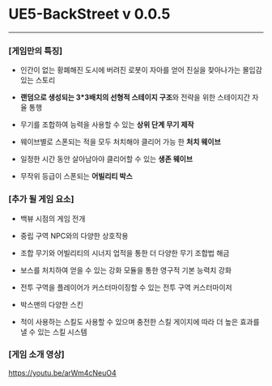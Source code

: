 # UE5-BackStreet v 0.0.5

---

### [게임만의 특징]

- 인간이 없는 황폐해진 도시에 버려진 로봇이 자아를 얻어 진실을 찾아나가는 몰입감 있는 스토리

- **랜덤으로 생성되는 3*3배치의 선형적 스테이지 구조**와 전략을 위한 스테이지간 자율 통행 

- 무기를 조합하여 능력을 사용할 수 있는 **상위 단계 무기 제작**

- 웨이브별로 스폰되는 적을 모두 처치해야 클리어 가능 한 **처치 웨이브**

- 일정한 시간 동안 살아남아야 클리어할 수 있는 **생존 웨이브**

- 무작위 등급이 스폰되는 **어빌리티 박스**

### [추가 될 게임 요소]

- 백뷰 시점의 게임 전개

- 중립 구역 NPC와의 다양한 상호작용

- 조합 무기와 어빌리티의 시너지 업적을 통한 더 다양한 무기 조합법 해금

- 보스를 처치하여 얻을 수 있는 강화 모듈을 통한 영구적 기본 능력치 강화

- 전투 구역을 플레이어가 커스터마이징할 수 있는 전투 구역 커스터마이저

- 박스맨의 다양한 스킨

- 적이 사용하는 스킬도 사용할 수 있으며 충전한 스킬 게이지에 따라 더 높은 효과를 낼 수 있는 스킬 시스템

### [게임 소개 영상]

https://youtu.be/arWm4cNeuO4